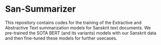 # San-Summarizer
This repository contains codes for the training of the Extractive and Abstractive Text summarization models for Sanskrit text documents.  We pre-trained the SOTA BERT (and its variants) models with our Sanskrit data and then fine-tuned these models for further usecases. 
